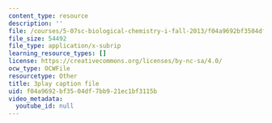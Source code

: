 ```yaml
---
content_type: resource
description: ''
file: /courses/5-07sc-biological-chemistry-i-fall-2013/f04a9692bf3504df7bb921ec1bf3115b_sBYrp3zssWE.srt
file_size: 54492
file_type: application/x-subrip
learning_resource_types: []
license: https://creativecommons.org/licenses/by-nc-sa/4.0/
ocw_type: OCWFile
resourcetype: Other
title: 3play caption file
uid: f04a9692-bf35-04df-7bb9-21ec1bf3115b
video_metadata:
  youtube_id: null
---
```


